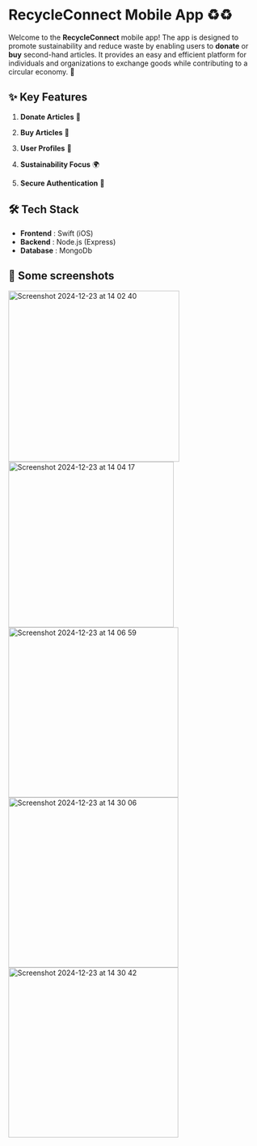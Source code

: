 # RecycleConnect Mobile App ♻️♻️

Welcome to the **RecycleConnect** mobile app! The app is designed to promote sustainability and reduce waste by enabling users to **donate** or **buy** second-hand articles. It provides an easy and efficient platform for individuals and organizations to exchange goods while contributing to a circular economy. 📱

## ✨ Key Features 

1. **Donate Articles** 💝

2. **Buy Articles** 💸

3. **User Profiles** 👤

4. **Sustainability Focus** 🌍
 
5. **Secure Authentication** 🔐

## 🛠 Tech Stack  

- **Frontend** : Swift (iOS)
- **Backend** : Node.js (Express)
- **Database** : MongoDb
  
## 📸 Some screenshots 
<img width="338" alt="Screenshot 2024-12-23 at 14 02 40" src="https://github.com/user-attachments/assets/e32edb97-dd8b-4337-aa1c-20871f23f7ee" />
<img width="327" alt="Screenshot 2024-12-23 at 14 04 17" src="https://github.com/user-attachments/assets/419a8476-b8b0-46dc-ae62-ed50678275bc" />
<img width="336" alt="Screenshot 2024-12-23 at 14 06 59" src="https://github.com/user-attachments/assets/c24ae8cd-f084-46a7-b635-68db1f144278" />
<img width="336" alt="Screenshot 2024-12-23 at 14 30 06" src="https://github.com/user-attachments/assets/46a7a136-c08b-4c0a-bd15-66f362448596" />
<img width="336" alt="Screenshot 2024-12-23 at 14 30 42" src="https://github.com/user-attachments/assets/b3a8da09-7b02-4997-8dbf-401c2e1ce119" />

